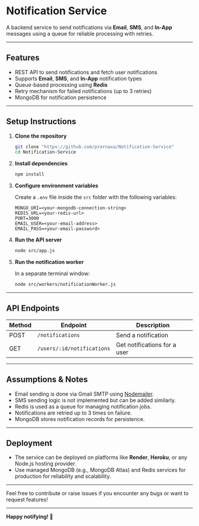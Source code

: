# Notification Service

A backend service to send notifications via **Email**, **SMS**, and **In-App** messages using a queue for reliable processing with retries.

---

## Features

- REST API to send notifications and fetch user notifications
- Supports **Email**, **SMS**, and **In-App** notification types
- Queue-based processing using **Redis**
- Retry mechanism for failed notifications (up to 3 retries)
- MongoDB for notification persistence

---

## Setup Instructions

1. **Clone the repository**

    ```bash
    git clone "https://github.com/prernaxa/Notification-Service"
    cd Notification-Service
    ```

2. **Install dependencies**

    ```bash
    npm install
    ```

3. **Configure environment variables**

    Create a `.env` file inside the `src` folder with the following variables:

    ```env
    MONGO_URI=<your-mongodb-connection-string>
    REDIS_URL=<your-redis-url>
    PORT=3000
    EMAIL_USER=<your-email-address>
    EMAIL_PASS=<your-email-password>
    ```

4. **Run the API server**

    ```bash
    node src/app.js
    ```

5. **Run the notification worker**

    In a separate terminal window:

    ```bash
    node src/workers/notificationWorker.js
    ```

---

## API Endpoints

| Method | Endpoint                    | Description                   |
|--------|-----------------------------|-------------------------------|
| POST   | `/notifications`            | Send a notification            |
| GET    | `/users/:id/notifications` | Get notifications for a user   |

---

## Assumptions & Notes

- Email sending is done via Gmail SMTP using [Nodemailer](https://nodemailer.com/).
- SMS sending logic is not implemented but can be added similarly.
- Redis is used as a queue for managing notification jobs.
- Notifications are retried up to 3 times on failure.
- MongoDB stores notification records for persistence.

---

## Deployment

- The service can be deployed on platforms like **Render**, **Heroku**, or any Node.js hosting provider.
- Use managed MongoDB (e.g., MongoDB Atlas) and Redis services for production for reliability and scalability.

---

Feel free to contribute or raise issues if you encounter any bugs or want to request features!

---

**Happy notifying! 🚀**

